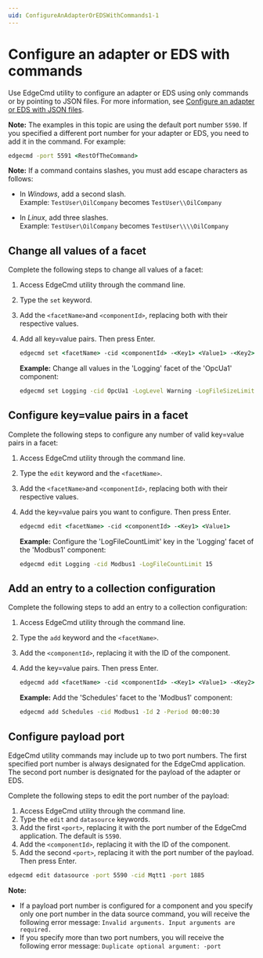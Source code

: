 ```yaml
---
uid: ConfigureAnAdapterOrEDSWithCommands1-1
---
```


# Configure an adapter or EDS with commands

Use EdgeCmd utility to configure an adapter or EDS using only commands or by pointing to JSON files. For more information, see [Configure an adapter or EDS with JSON files](xref:ConfigureAnAdapterOrEDSWithJsonFiles1-1).

**Note:** The examples in this topic are using the default port number `5590`. If you specified a different port number for your adapter or EDS, you need to add it in the command. For example:

```cmd
edgecmd -port 5591 <RestOfTheCommand>
```

**Note:** If a command contains slashes, you must add escape characters as follows:<br>
  - In *Windows*, add a second slash.<br> 
       Example: `TestUser\OilCompany` becomes `TestUser\\OilCompany`

  - In *Linux*, add three slashes.<br>
       Example: `TestUser\OilCompany` becomes `TestUser\\\\OilCompany`

## Change all values of a facet

Complete the following steps to change all values of a facet:

1. Access EdgeCmd utility through the command line.
2. Type the `set` keyword.
3. Add the `<facetName>`and `<componentId>`, replacing both with their respective values.
4. Add all key=value pairs. Then press Enter.

   ```cmd
   edgecmd set <facetName> -cid <componentId> -<Key1> <Value1> -<Key2> <Value2> -<Key3> <Value3>
   ```

   **Example:** Change all values in the 'Logging' facet of the 'OpcUa1' component:

   ```cmd
   edgecmd set Logging -cid OpcUa1 -LogLevel Warning -LogFileSizeLimitBytes 5000 -LogFileCountLimit 30
   ```

## Configure key=value pairs in a facet

Complete the following steps to configure any number of valid key=value pairs in a facet:

1. Access EdgeCmd utility through the command line.
2. Type the `edit` keyword and the `<facetName>`.
3. Add the `<facetName>`and `<componentId>`, replacing both with their respective values.
4. Add the key=value pairs you want to configure. Then press Enter.

   ```cmd
   edgecmd edit <facetName> -cid <componentId> -<Key1> <Value1>
   ```

   **Example:** Configure the 'LogFileCountLimit' key in the 'Logging' facet of the 'Modbus1' component:

   ```cmd
   edgecmd edit Logging -cid Modbus1 -LogFileCountLimit 15
   ```

## Add an entry to a collection configuration

Complete the following steps to add an entry to a collection configuration:

1. Access EdgeCmd utility through the command line.
2. Type the `add` keyword and the `<facetName>`.
3. Add the `<componentId>`, replacing it with the ID of the component.
4. Add the key=value pairs. Then press Enter.

   ```cmd
   edgecmd add <facetName> -cid <componentId> -<Key1> <Value1> -<Key2> <Value2>
   ```

   **Example:** Add the 'Schedules' facet to the 'Modbus1' component:

   ```cmd
   edgecmd add Schedules -cid Modbus1 -Id 2 -Period 00:00:30
   ```

## Configure payload port

EdgeCmd utility commands may include up to two port numbers. The first specified port number is always designated for the EdgeCmd application. The second port number is designated for the payload of the adapter or EDS.

Complete the following steps to edit the port number of the payload:

1. Access EdgeCmd utility through the command line.
2. Type the `edit` and `datasource` keywords.
3. Add the first `<port>`, replacing it with the port number of the EdgeCmd application. The default is `5590`.
4. Add the `<componentId>`, replacing it with the ID of the component.
5. Add the second `<port>`, replacing it with the port number of the payload. Then press Enter.

```cmd
edgecmd edit datasource -port 5590 -cid Mqtt1 -port 1885
```

**Note:** <br>

- If a payload port number is configured for a component and you specify only one port number in the data source command, you will receive the following error message: `Invalid arguments. Input arguments are required.`
- If you specify more than two port numbers, you will receive the following error message: `Duplicate optional argument: -port`
